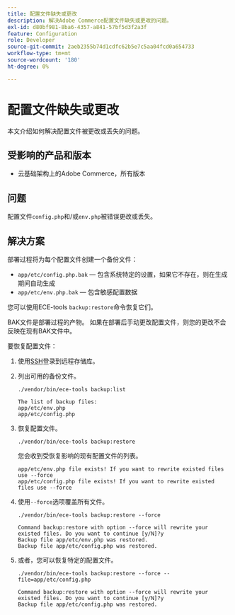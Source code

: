 ```yaml
---
title: 配置文件缺失或更改
description: 解决Adobe Commerce配置文件缺失或更改的问题。
exl-id: d80bf981-8ba6-4357-a841-57bf5d3f2a3f
feature: Configuration
role: Developer
source-git-commit: 2aeb2355b74d1cdfc62b5e7c5aa04fcd0a654733
workflow-type: tm+mt
source-wordcount: '180'
ht-degree: 0%

---
```


# 配置文件缺失或更改

本文介绍如何解决配置文件被更改或丢失的问题。

## 受影响的产品和版本

* 云基础架构上的Adobe Commerce，所有版本

## 问题

配置文件`config.php`和/或`env.php`被错误更改或丢失。

## 解决方案

部署过程将为每个配置文件创建一个备份文件：

* `app/etc/config.php.bak` — 包含系统特定的设置，如果它不存在，则在生成期间自动生成
* `app/etc/env.php.bak` — 包含敏感配置数据

您可以使用ECE-tools `backup:restore`命令恢复它们。

BAK文件是部署过程的产物。 如果在部署后手动更改配置文件，则您的更改不会反映在现有BAK文件中。

要恢复配置文件：

1. 使用[SSH](https://experienceleague.adobe.com/en/docs/commerce-cloud-service/user-guide/develop/secure-connections#ssh)登录到远程存储库。
1. 列出可用的备份文件。

   ```
   ./vendor/bin/ece-tools backup:list
   ```

   ```
   The list of backup files:
   app/etc/env.php
   app/etc/config.php
   ```

1. 恢复配置文件。

   ```
   ./vendor/bin/ece-tools backup:restore
   ```

   您会收到受恢复影响的现有配置文件的列表。

   ```
   app/etc/env.php file exists! If you want to rewrite existed files use --force
   app/etc/config.php file exists! If you want to rewrite existed files use --force
   ```

1. 使用`--force`选项覆盖所有文件。

   ```
   ./vendor/bin/ece-tools backup:restore --force
   ```

   ```
   Command backup:restore with option --force will rewrite your existed files. Do you want to continue [y/N]?y
   Backup file app/etc/env.php was restored.
   Backup file app/etc/config.php was restored.
   ```

1. 或者，您可以恢复特定的配置文件。

   ```
   ./vendor/bin/ece-tools backup:restore --force --file=app/etc/config.php
   ```

   ```
   Command backup:restore with option --force will rewrite your existed files. Do you want to continue [y/N]?y
   Backup file app/etc/config.php was restored.
   ```
